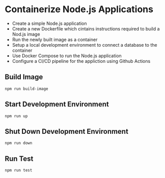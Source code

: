 # Containerize Node.js Applications

-   Create a simple Node.js application
-   Create a new Dockerfile which cintains instructions required to build a Nod.js image
-   Run the newly built image as a container
-   Setup a local development environment to connect a database to the container
-   Use Docker Compose to run the Node.js application
-   Configure a CI/CD pipeline for the appliction using Github Actions

## Build Image

    npm run build-image

## Start Development Environment

    npm run up

## Shut Down Development Environment

    npm run down

## Run Test

    npm run test

